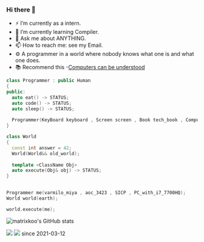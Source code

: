 ### Hi there 👋

- ⚡ I’m currently as a intern.
- 📕 I’m currently learning Compiler.
- 💬 Ask me about ANYTHING.
- 📫 How to reach me: see my Email.
- ⚙  A programmer in a world where nobody knows what one is and what one does.
- 📚 Recommend this -[Computers can be understood](https://blog.nelhage.com/post/computers-can-be-understood/)
```cpp
class Programmer : public Human
{
public:
  auto eat() -> STATUS;
  auto code() -> STATUS;
  auto sleep() -> STATUS;
  
  Programmer(KeyBoard keyboard , Screen screen , Book tech_book , Computer high_performance_computer);
}

class World
{
  const int answer = 42;
  World(World&& old_world);
  
  template <ClassName Obj>
  auto execute(Obj& obj) -> STATUS;
}
 

Programmer me(varmilo_miya , aoc_3423 , SICP , PC_with_i7_7700HQ);
World world(earth);

world.execute(me); 
```
![matrixkoo's GitHub stats](https://github-readme-stats.vercel.app/api?username=matrixkoo&include_all_commits=true&show_icons=true&count_private=true&theme=graywhite)

<img src="https://github-readme-stats.vercel.app/api/wakatime?username=dustb1n"/>
<img src="https://profile-counter.glitch.me/dustbin/count.svg"/>
since 2021-03-12

